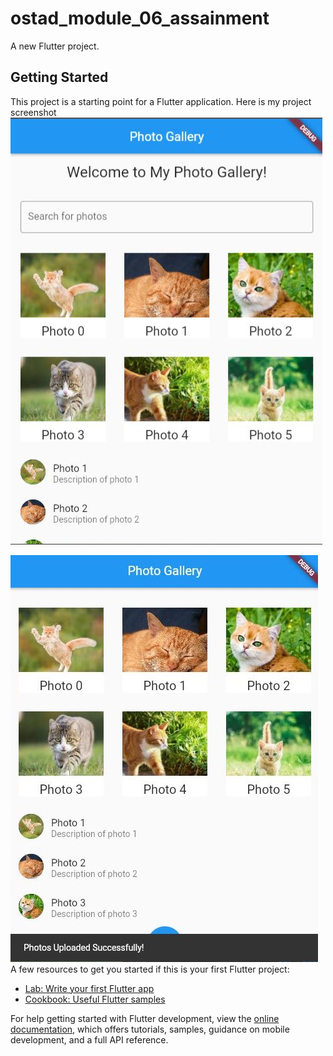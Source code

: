 # ostad_module_06_assainment

A new Flutter project.

## Getting Started

This project is a starting point for a Flutter application.
Here is my project screenshot
![images1](screenshot/2.jpg)

![images1](screenshot/1.jpg)
A few resources to get you started if this is your first Flutter project:

- [Lab: Write your first Flutter app](https://docs.flutter.dev/get-started/codelab)
- [Cookbook: Useful Flutter samples](https://docs.flutter.dev/cookbook)

For help getting started with Flutter development, view the
[online documentation](https://docs.flutter.dev/), which offers tutorials,
samples, guidance on mobile development, and a full API reference.
